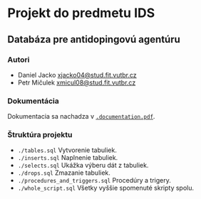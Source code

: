 # Projekt do predmetu IDS

## Databáza pre antidopingovú agentúru

### Autori

- Daniel Jacko xjacko04@stud.fit.vutbr.cz
- Petr Mičulek xmicul08@stud.fit.vutbr.cz

### Dokumentácia

Dokumentacia sa nachadza v [`.documentation.pdf`](./documentation.pdf).

### Štruktúra projektu

- `./tables.sql` Vytvorenie tabuliek.
- `./inserts.sql` Naplnenie tabuliek.
- `./selects.sql` Ukážka výberu dát z tabuliek.
- `./drops.sql` Zmazanie tabuliek.
- `./procedures_and_triggers.sql` Procedúry a trigery.
- `./whole_script.sql` Všetky vyššie spomenuté skripty spolu.
